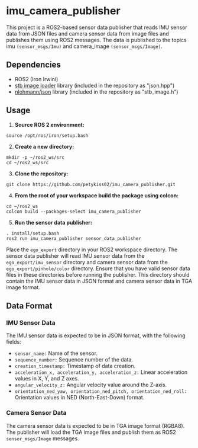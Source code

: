 
# imu_camera_publisher
This project is a ROS2-based sensor data publisher that reads IMU sensor data from JSON files and camera sensor data from image files and publishes them using ROS2 messages. The data is published to the topics imu `(sensor_msgs/Imu)` and camera_image `(sensor_msgs/Image)`.
## Dependencies

- ROS2 (Iron Irwini)
- [stb image loader](https://github.com/nothings/stb/tree/master) library (included in the repository as "json.hpp")
- [nlohmann/json](https://github.com/nlohmann/json) library (included in the repository as "stb_image.h")

## Usage

 1. **Source ROS 2 environment:**
```shell
source /opt/ros/iron/setup.bash
```

2.  **Create a new directory:**  
```shell
mkdir -p ~/ros2_ws/src
cd ~/ros2_ws/src
```

3. **Clone the repository:**  
```shell
git clone https://github.com/petykiss02/imu_camera_publisher.git
```

4.  **From the root of your workspace  build the package using colcon:**  
```shell
cd ~/ros2_ws
colcon build --packages-select imu_camera_publisher
```

5. **Run the sensor data publisher:**
```shell
. install/setup.bash
ros2 run imu_camera_publisher sensor_data_publisher
```
  
Place the `ego_export` directory in your ROS2 workspace directory. The sensor data publisher will read IMU sensor data from the `ego_export/imu_sensor` directory and camera sensor data from the `ego_export/pinhole/color` directory. Ensure that you have valid sensor data files in these directories before running the publisher. This directory should contain the IMU sensor data in JSON format and camera sensor data in TGA image format.

## Data Format
### IMU Sensor Data
The IMU sensor data is expected to be in JSON format, with the following fields:  
- `sensor_name:` Name of the sensor.
- `sequence_number:` Sequence number of the data.
- `creation_timestamp:` Timestamp of data creation.
- `acceleration_x, acceleration_y, acceleration_z:` Linear acceleration values in X, Y, and Z axes.
- `angular_velocity_z:` Angular velocity value around the Z-axis.
- `orientation_ned_yaw, orientation_ned_pitch, orientation_ned_roll:` Orientation values in NED (North-East-Down) format.

### Camera Sensor Data
The camera sensor data is expected to be in TGA image format (RGBA8). The publisher will load the TGA image files and publish them as ROS2 `sensor_msgs/Image` messages.
	
